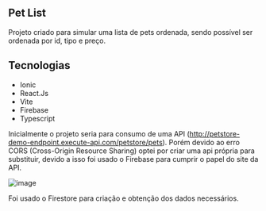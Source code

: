 <h2>Pet List </h2>
Projeto criado para simular uma lista de pets ordenada, sendo possível ser ordenada por id, tipo e preço.

<h2>Tecnologias</h2>

- Ionic
- React.Js
- Vite
- Firebase
- Typescript

Inicialmente o projeto seria para consumo de uma API (http://petstore-demo-endpoint.execute-api.com/petstore/pets). Porém devido ao erro CORS (Cross-Origin Resource Sharing) optei por criar uma api própria para substituir, devido a isso foi usado o Firebase para cumprir o papel do site da API.

![image](https://github.com/sandrohn/petList/assets/112520419/65462bb0-b3f9-4061-9f0d-4d25098f32d4)

Foi usado o Firestore para criação e obtenção dos dados necessários.

